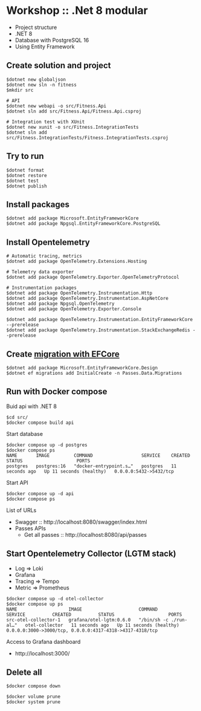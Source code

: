 # Workshop :: .Net 8 modular
* Project structure
* .NET 8
* Database with PostgreSQL 16
* Using Entity Framework

## Create solution and project
```
$dotnet new globaljson
$dotnet new sln -n fitness
$mkdir src

# API
$dotnet new webapi -o src/Fitness.Api
$dotnet sln add src/Fitness.Api/Fitness.Api.csproj

# Integration test with XUnit
$dotnet new xunit -o src/Fitness.IntegrationTests
$dotnet sln add src/Fitness.IntegrationTests/Fitness.IntegrationTests.csproj
```

## Try to run
```
$dotnet format
$dotnet restore
$dotnet test
$dotnet publish
```

## Install packages
```
$dotnet add package Microsoft.EntityFrameworkCore
$dotnet add package Npgsql.EntityFrameworkCore.PostgreSQL
```

## Install Opentelemetry
```
# Automatic tracing, metrics
$dotnet add package OpenTelemetry.Extensions.Hosting

# Telemetry data exporter
$dotnet add package OpenTelemetry.Exporter.OpenTelemetryProtocol

# Instrumentation packages
$dotnet add package OpenTelemetry.Instrumentation.Http
$dotnet add package OpenTelemetry.Instrumentation.AspNetCore
$dotnet add package Npgsql.OpenTelemetry
$dotnet add package OpenTelemetry.Exporter.Console

$dotnet add package OpenTelemetry.Instrumentation.EntityFrameworkCore --prerelease
$dotnet add package OpenTelemetry.Instrumentation.StackExchangeRedis --prerelease
```

## Create [migration with EFCore](https://learn.microsoft.com/en-us/ef/core/managing-schemas/migrations/?tabs=dotnet-core-cli)
```
$dotnet add package Microsoft.EntityFrameworkCore.Design
$dotnet ef migrations add InitialCreate -n Passes.Data.Migrations
```

## Run with Docker compose

Buid api with .NET 8
```
$cd src/
$docker compose build api
```

Start database
```
$docker compose up -d postgres
$docker compose ps
NAME       IMAGE         COMMAND                  SERVICE    CREATED          STATUS                    PORTS
postgres   postgres:16   "docker-entrypoint.s…"   postgres   11 seconds ago   Up 11 seconds (healthy)   0.0.0.0:5432->5432/tcp
```

Start API
```
$docker compose up -d api
$docker compose ps
```

List of URLs
* Swagger :: http://localhost:8080/swagger/index.html
* Passes APIs
    * Get all passes :: http://localhost:8080/api/passes


## Start Opentelemetry Collector (LGTM stack)
* Log => Loki
* Grafana
* Tracing => Tempo
* Metric => Prometheus

```
$docker compose up -d otel-collector
$docker compose up ps
NAME                   IMAGE                     COMMAND                  SERVICE          CREATED          STATUS                    PORTS
src-otel-collector-1   grafana/otel-lgtm:0.6.0   "/bin/sh -c ./run-al…"   otel-collector   11 seconds ago   Up 11 seconds (healthy)   0.0.0.0:3000->3000/tcp, 0.0.0.0:4317-4318->4317-4318/tcp
```

Access to Grafana dashboard
* http://localhost:3000/

## Delete all
```
$docker compose down

$docker volume prune
$docker system prune
```